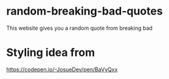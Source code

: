 # random-breaking-bad-quotes
This website gives you a random quote from breaking bad

# Styling idea from 
https://codepen.io/-JosueDev/pen/BaVyQxx
